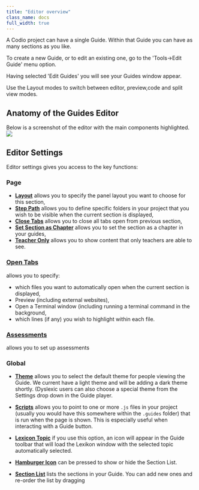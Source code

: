 ```yaml
---
title: "Editor overview"
class_name: docs
full_width: true
---
```


A Codio project can have a single Guide. Within that Guide you can have as many sections as you like.

To create a new Guide, or to edit an existing one, go to the 'Tools->Edit Guide' menu option.

Having selected 'Edit Guides' you will see your Guides window appear.

Use the Layout modes to switch between editor, preview,code and split view modes.

## Anatomy of the Guides Editor
Below is a screenshot of the editor with the main components highlighted. 
![](/img/docs/guides/overview.png)

## Editor Settings
Editor settings gives you access to the key functions:

### Page
  - **[Layout](/docs/account/content/authoring/layouts/)** allows you to specify the panel layout you want to choose for this section,
  - **[Step Path](/docs/account/content/authoring/hide-folder/)** allows you to define specific folders in your project that you wish to be visible when the current section is displayed,
  - **[Close Tabs](/docs/account/content/authoring/inline/)** allows you to close all tabs open from previous section,
  - **[Set Section as Chapter](/docs/account/content/authoring/chapter/)** allows you to set the section as a chapter in your guides,
  - **[Teacher Only](/docs/account/content/authoring/solutions/)** allows you to show content that only teachers are able to see.

### [Open Tabs](/docs/account/content/authoring/auto-open/)
allows you to specify:

  - which files you want to automatically open when the current section is displayed,
  - Preview (including external websites),
  - Open a Terminal window (including running a terminal command in the background,
  - which lines (if any) you wish to highlight within each file.


### [Assessments](/docs/account/content/authoring/create/assessments/) 
allows you to set up assessments

### Global
  - **[Theme](/docs/account/content/authoring/courses/dyslexia/)** allows you to select the default theme for people viewing the Guide. We current have a light theme and will be adding a dark theme shortly. (Dyslexic users can also choose a special theme from the Settings drop down in the Guide player.
  - **[Scripts](/docs/account/content/authoring/buttons/)** allows you to point to one or more `.js` files in your project (usually you would have this somewhere within the `.guides` folder) that is run when the page is shown. This is especially useful when interacting with a Guide button.
  - **[Lexicon Topic](/docs/account/content/authoring/courses/lexikon/)**  if you use this option, an icon will appear in the Guide toolbar that will load the Lexikon window with the selected topic automatically selected.


- **[Hamburger Icon](/docs/account/content/authoring/collapse/)** can be pressed to show or hide the Section List.
- **[Section List](/docs/account/content/authoring/add-section/)** lists the sections in your Guide. You can add new ones and re-order the list by dragging


